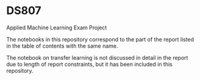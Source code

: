 # DS807
Applied Machine Learning Exam Project

The notebooks in this repository correspond to the part of the report listed in the table of contents with the same name.

The notebook on transfer learning is not discussed in detail in the report due to length of report constraints, but it has been included in this repository.
